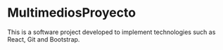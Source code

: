 # MultimediosProyecto
This is a software project developed to implement technologies such as React, Git and Bootstrap. 

